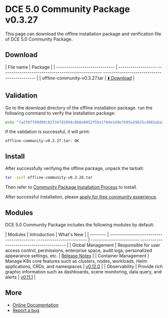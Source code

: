 # DCE 5.0 Community Package v0.3.27

This page can download the offline installation package and verification file of DCE 5.0 Community Package.

## Download

| File name | Package |
| ----------------------------- | ------------------- -------------------------------------------------- -------------------------------------------- |
| offline-community-v0.3.27.tar | [:arrow_down: Download](https://proxy-qiniu-download-public.daocloud.io/DaoCloud_Enterprise/dce5/offline-community-v0.3.27.tar) |

## Validation

Go to the download directory of the offline installation package. run the following command to verify the installation package:

```sh
echo "7a2f07fd9d09c827347d2994c0b6d4852f55e1f6de149e7b95e29625c4081eba3d415d3dbb261d226d8179c3251ac8e67c2de898d3eb6a58ff218f79fd31d4 2e offline-community-v0.3.27.tar" | sha512sum -c
```

If the validation is successful, it will print:

```none
offline-community-v0.3.27.tar: OK
```

## Install

After successfully verifying the offline package, unpack the tarball:

```sh
tar -zxvf offline-community-v0.3.28.tar
```

Then refer to [Community Package Installation Process](../../install/community/k8s/online.md#_2) to install.

After successful installation, please [apply for free community experience](../../dce/license0.md).

## Modules

DCE 5.0 Community Package includes the following modules by default:

| Modules | Introduction | What's New |
| -------- | ----------------------------------------- ------------------------- | ------------------------ ----------------------------------------- |
| Global Management | Responsible for user access control, permissions, enterprise space, audit logs, personalized appearance settings, etc. | [Release Notes](../../ghippo/intro/release-notes.md) |
| Container Management | Manage K8s core features such as clusters, nodes, workloads, Helm applications, CRDs, and namespaces | [v0.12.0](../../kpanda/intro/release-notes.md#v0120) |
| Observability | Provide rich graphic information such as dashboards, scene monitoring, data query, and alerts | [v0.11.1](../../insight/intro/releasenote.md#v0111) |

## More

- [Online Documentation](../../dce/what.md)
- [Report a bug](https://github.com/DaoCloud/DaoCloud-docs/issues)